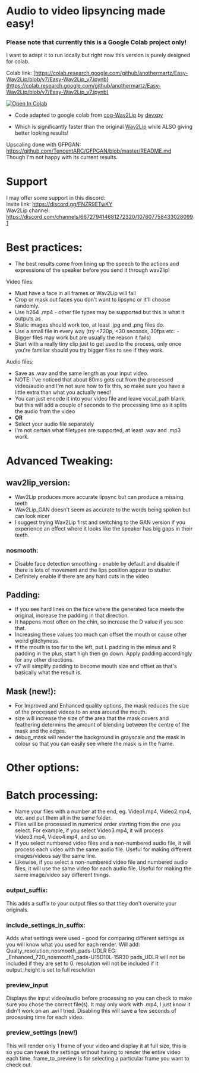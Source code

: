 # Audio to video lipsyncing made easy!

### Please note that currently this is a Google Colab project only!
I want to adapt it to run locally but right now this version is purely designed for colab.

Colab link: [https://colab.research.google.com/github/anothermartz/Easy-Wav2Lip/blob/v7/Easy-Wav2Lip_v7.ipynb](https://colab.research.google.com/github/anothermartz/Easy-Wav2Lip/blob/v7/Easy-Wav2Lip_v7.ipynb)

[![Open In Colab](https://colab.research.google.com/assets/colab-badge.svg)](https://colab.research.google.com/github/anothermartz/Easy-Wav2Lip/blob/v7/EZWav2Lip_v7.ipynb)

* Code adapted to google colab from [cog-Wav2Lip](https://github.com/devxpy/cog-Wav2Lip) by [devxpy](https://github.com/devxpy)

* Which is significantly faster than the original [Wav2Lip](https://github.com/Rudrabha/Wav2Lip) while ALSO giving better looking results!

Upscaling done with GFPGAN:<br>
https://github.com/TencentARC/GFPGAN/blob/master/README.md<br>
Though I'm not happy with its current results.

# Support
I may offer some support in this discord:<br>
Invite link: https://discord.gg/FNZR9ETwKY<br>
Wav2Lip channel: https://discord.com/channels/667279414681272320/1076077584330280991

# Best practices:
* The best results come from lining up the speech to the actions and expressions of the speaker before you send it through wav2lip!

Video files:
* Must have a face in all frames or Wav2Lip will fail
* Crop or mask out faces you don't want to lipsync or it'll choose randomly.
* Use h264 .mp4 - other file types may be supported but this is what it outputs as
* Static images should work too, at least .jpg and .png files do.
* Use a small file in every way (try <720p, <30 seconds, 30fps <b></b> etc. - Bigger files may work but are usually the reason it fails)
* Start with a really tiny clip just to get used to the process, only once you're familiar should you try bigger files to see if they work.

Audio files:
* Save as .wav and the same length as your input video.
* NOTE: I've noticed that about 80ms gets cut from the processed video/audio and I'm not sure how to fix this, so make sure you have a little extra than what you actually need!
* You can just encode it into your video file and leave vocal_path blank, but this will add a couple of seconds to the processing time as it splits the audio from the video
* <b>OR</b>
* Select your audio file separately
* I'm not certain what filetypes are supported, at least .wav and .mp3 work.

# Advanced Tweaking:
## wav2lip_version:
* Wav2Lip produces more accurate lipsync but can produce a missing teeth
* Wav2Lip_GAN doesn't seem as accurate to the words being spoken but can look nicer
* I suggest trying Wav2Lip first and switching to the GAN version if you experience an effect where it looks like the speaker has big gaps in their teeth.

### nosmooth:
* Disable face detection smoothing - enable by default and disable if there is lots of movement and the lips position appear to stutter.
* Definitely enable if there are any hard cuts in the video

## Padding:
* If you see hard lines on the face where the generated face meets the original, increase the padding in that direction.
* It happens most often on the chin, so increase the D value if you see that.
* Increasing these values too much can offset the mouth or cause other weird glitchyness.
* If the mouth is too far to the left, put L padding in the minus and R padding in the plus, start high then go down. Apply padding accordingly for any other directions.
* v7 will simplify padding to become mouth size and offset as that's basically what the result is.

## Mask (new!):
* For Improved and Enhanced quality options, the mask reduces the size of the processed videos to an area around the mouth.
* size will increase the size of the area that the mask covers and feathering determins the amount of blending between the centre of the mask and the edges.
* debug_mask will render the background in grayscale and the mask in colour so that you can easily see where the mask is in the frame.

# Other options:

# Batch processing:
* Name your files with a number at the end, eg. Video1.mp4, Video2.mp4, etc. and put them all in the same folder.
* Files will be processed in numerical order starting from the one you select. For example, if you select Video3.mp4, it will process Video3.mp4, Video4.mp4, and so on.
* If you select numbered video files and a non-numbered audio file, it will process each video with the same audio file. Useful for making different images/videos say the same line.
* Likewise, if you select a non-numbered video file and numbered audio files, it will use the same video for each audio file. Useful for making the same image/video say different things.

### output_suffix:
This adds a suffix to your output files so that they don't overwite your originals.

### include_settings_in_suffix:
Adds what settings were used - good for comparing different settings as you will know what you used for each render.
Will add: Qualty_resolution_nosmooth_pads-UDLR
EG: _Enhanced_720_nosmooth1_pads-U15D10L-15R30
pads_UDLR will not be included if they are set to 0.
resolution will not be included if it output_height is set to full resolution

### preview_input
Displays the input video/audio before processing so you can check to make sure you chose the correct file(s). It may only work with .mp4, I just know it didn't work on an .avi I tried.
Disabling this will save a few seconds of processing time for each video.

### preview_settings (new!)
This will render only 1 frame of your video and display it at full size, this is so you can tweak the settings without having to render the entire video each time.
frame_to_preview is for selecting a particular frame you want to check out.
